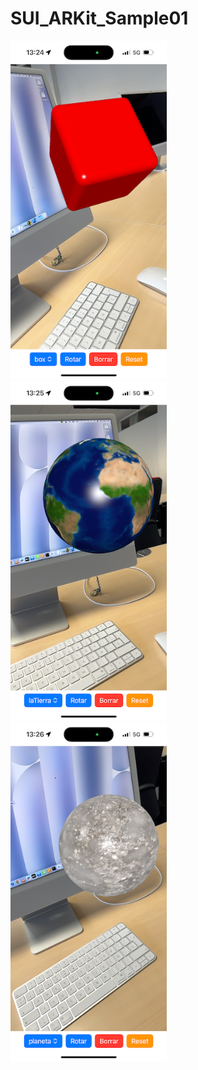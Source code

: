 # SUI_ARKit_Sample01

<p align="left">
  <img src="imgs/AR_box.PNG" width="250" title="Box" style="margin-right: 16px;">
  <img src="imgs/AR_laTierra.PNG" width="250" title="La Tierra" style="margin-right: 16px;">
  <img src="imgs/AR_planeta.PNG" width="250" title="Planeta">
</p>

